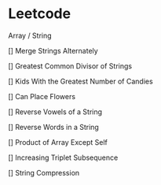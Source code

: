 # Leetcode

Array / String

[] Merge Strings Alternately

[] Greatest Common Divisor of Strings

[] Kids With the Greatest Number of Candies

[] Can Place Flowers

[] Reverse Vowels of a String

[] Reverse Words in a String

[] Product of Array Except Self

[] Increasing Triplet Subsequence

[] String Compression
